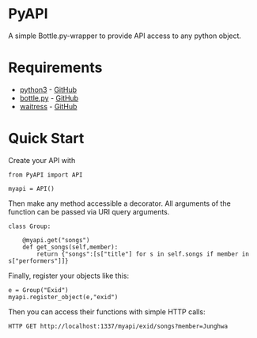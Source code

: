 # PyAPI

A simple Bottle.py-wrapper to provide API access to any python object.

# Requirements

* [python3](https://www.python.org/) - [GitHub](https://github.com/python/cpython)
* [bottle.py](https://bottlepy.org/) - [GitHub](https://github.com/bottlepy/bottle)
* [waitress](https://docs.pylonsproject.org/projects/waitress/) - [GitHub](https://github.com/Pylons/waitress)

# Quick Start

Create your API with


	from PyAPI import API

	myapi = API()


Then make any method accessible a decorator. All arguments of the function can be passed via URI query arguments.


	class Group:

		@myapi.get("songs")
		def get_songs(self,member):
			return {"songs":[s["title"] for s in self.songs if member in s["performers"]]}


Finally, register your objects like this:


	e = Group("Exid")
	myapi.register_object(e,"exid")


Then you can access their functions with simple HTTP calls:


	HTTP GET http://localhost:1337/myapi/exid/songs?member=Junghwa

